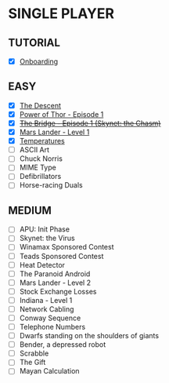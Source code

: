 # SINGLE PLAYER

## TUTORIAL

- [x] [Onboarding](training/easy/onboarding.py)

## EASY

- [x] [The Descent](training/easy/the-descent.py)
- [x] [Power of Thor - Episode 1](training/easy/power-of-thor-episode-1.py)
- [x] ~~[The Bridge - Episode 1 (Skynet: the Chasm)](training/easy/the-bridge-episode-1.py)~~
- [x] [Mars Lander - Level 1](training/easy/mars-lander-episode-1.py)
- [x] [Temperatures](training/easy/temperatures.py)
- [ ] ASCII Art
- [ ] Chuck Norris
- [ ] MIME Type
- [ ] Defibrillators
- [ ] Horse-racing Duals

## MEDIUM

- [ ] APU: Init Phase
- [ ] Skynet: the Virus
- [ ] Winamax Sponsored Contest
- [ ] Teads Sponsored Contest
- [ ] Heat Detector
- [ ] The Paranoid Android
- [ ] Mars Lander - Level 2
- [ ] Stock Exchange Losses
- [ ] Indiana - Level 1
- [ ] Network Cabling
- [ ] Conway Sequence
- [ ] Telephone Numbers
- [ ] Dwarfs standing on the shoulders of giants
- [ ] Bender, a depressed robot
- [ ] Scrabble
- [ ] The Gift
- [ ] Mayan Calculation
